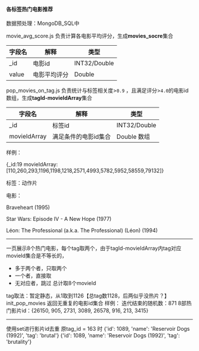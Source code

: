 #### 各标签热门电影推荐

数据预处理：MongoDB_SQL中

movie_avg_score.js 负责计算各电影平均评分，生成**movies_socre**集合

| 字段名 | 解释         | 类型         |
| ------ | ------------ | ------------ |
| _id    | 电影id       | INT32/Double |
| value  | 电影平均评分 | Double       |

pop_movies_on_tag.js 负责统计与标签相关度>`0.9` ，且满足评分>`4.0`的电影id数组，生成**tagId-movieIdArray**集合

| 字段名       | 解释                 | 类型         |
| ------------ | -------------------- | ------------ |
| _id          | 标签id               | INT32/Double |
| movieIdArray | 满足条件的电影id集合 | Double 数组  |

样例：

{_id:19 movieIdArray:[110,260,293,1196,1198,1218,2571,4993,5782,5952,58559,79132]}

标签：动作片

电影：

Braveheart (1995)

Star Wars: Episode IV - A New Hope (1977)

Léon: The Professional (a.k.a. The Professional) (Léon) (1994)

----

一页展示8个热门电影，每个tag取两个，由于tagId-movieIdArray内tag对应movieId集合是不等长的，
- 多于两个者，只取两个
- 一个者，直接取
- 无对应者，跳过
总计取8个movieId

tag取法：暂定静态，从1取到1126【总tag数1128，后两似乎没热片？】
init_pop_movies 返回无重复的电影id集合
样例：
迭代结束的随机数：871
8部热门影片id：{26150, 905, 2731, 3089, 26578, 916, 213, 3415}

----

使用set进行影片id去重
原tag_id = 163 时
{'id': 1089, 'name': 'Reservoir Dogs (1992)', 'tag': 'brutal'}
{'id': 1089, 'name': 'Reservoir Dogs (1992)', 'tag': 'brutality'}
